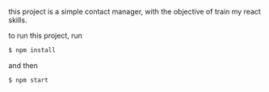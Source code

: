 this project is a simple contact manager, with the objective of train my react skills.

to run this project, run

```sh
$ npm install
```

and then

```sh
$ npm start
```
